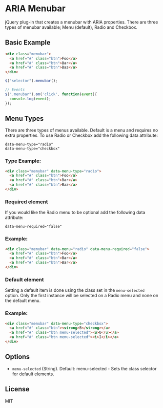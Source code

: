 ARIA Menubar
============

jQuery plug-in that creates a menubar with ARIA properties. There are three types of menubar available; Menu (default), Radio and Checkbox.

Basic Example
-------------

```html
<div class="menubar">
  <a href="#" class="btn">Foo</a>
  <a href="#" class="btn">Bar</a>
  <a href="#" class="btn">Baz</a>
</div>
```

```javascript
$("selector").menubar();

// Events
$(".menubar").on('click', function(event){
  console.log(event);
});
```

Menu Types
----------

There are three types of menus available. Default is a menu and requires no 
extra properties. To use Radio or Checkbox add the following data attribute:

```
data-menu-type="radio"
data-menu-type="checkbox"
```

### Type Example:

```html
<div class="menubar" data-menu-type="radio">
  <a href="#" class="btn">Foo</a>
  <a href="#" class="btn">Bar</a>
  <a href="#" class="btn">Baz</a>
</div>
```

### Required element

If you would like the Radio menu to be optional add the following data attribute:

```
data-menu-required="false"
```

### Example:

```html
<div class="menubar" data-menu="radio" data-menu-required="false">
  <a href="#" class="btn">Foo</a>
  <a href="#" class="btn">Bar</a>
  <a href="#" class="btn">Bar</a>
</div>
```

### Default element

Setting a default item is done using the class set in the `menu-selected` option. Only the first instance will be selected on a Radio menu and none on the default menu.

### Example:
```html
<div class="menubar" data-menu-type="checkbox">
  <a href="#" class="btn"><strong>B</strong></a>
  <a href="#" class="btn menu-selected"><u>U</u></a>
  <a href="#" class="btn menu-selected"><i>I</i></a>
</div>
```

Options
-------
* `menu-selected` (String). Default: menu-selected - Sets the class selector for default elements.

License
-------
MIT
